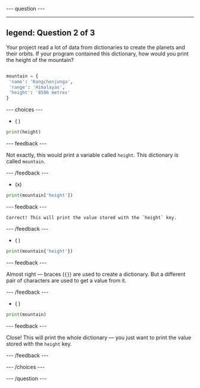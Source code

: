 --- question ---

---
legend: Question 2 of 3
---

Your project read a lot of data from dictionaries to create the planets and their orbits. If your program contained this dictionary, how would you print the height of the mountain?

```python

mountain = {
 'name': 'Kangchenjunga',
 'range': 'Himalayas',
 'height': '8586 metres'
}

```

--- choices ---

- ( ) 
```python
print(height)
```
  --- feedback ---

  Not exactly, this would print a variable called `height`. This dictionary is called `mountain`.

  --- /feedback ---

- (x) 
```python
print(mountain['height'])
```

  --- feedback ---

    Correct! This will print the value stored with the `height` key.

  --- /feedback ---

- ( ) 
```python
print(mountain{'height'})
```

  --- feedback ---
 
  Almost right — braces (`{}`) are used to create a dictionary. But a different pair of characters are used to get a value from it.

  --- /feedback ---

- ( ) 
```python
print(mountain)
```

  --- feedback ---
 
  Close! This will print the whole dictionary — you just want to print the value stored with the `height` key.

  --- /feedback ---

--- /choices ---

--- /question ---
